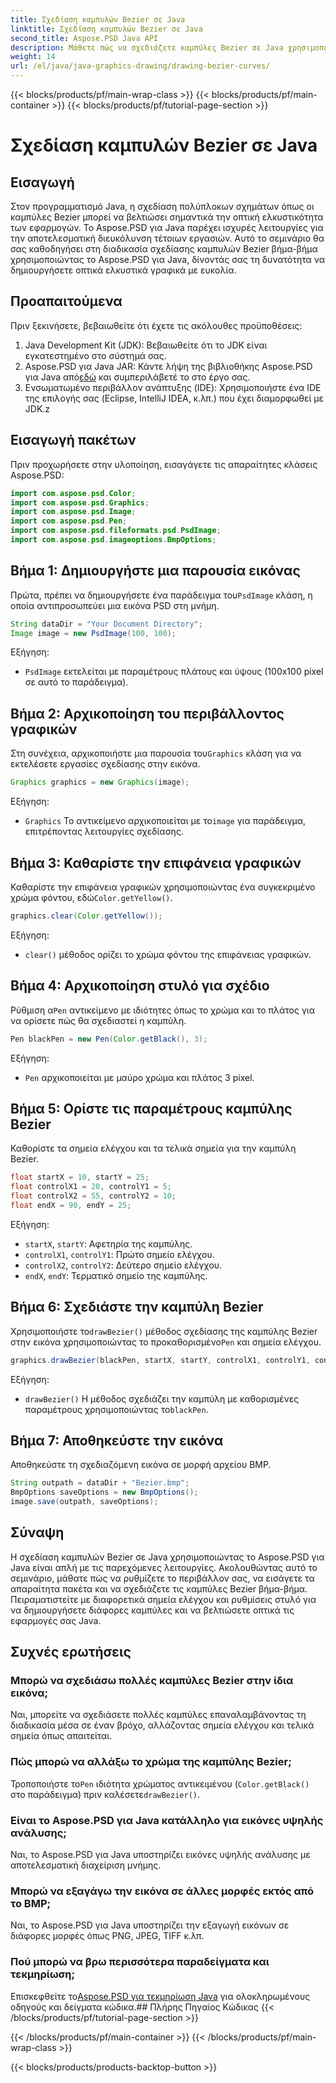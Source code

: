 ```yaml
---
title: Σχεδίαση καμπυλών Bezier σε Java
linktitle: Σχεδίαση καμπυλών Bezier σε Java
second_title: Aspose.PSD Java API
description: Μάθετε πώς να σχεδιάζετε καμπύλες Bezier σε Java χρησιμοποιώντας το Aspose.PSD για Java. Ακολουθήστε τον βήμα προς βήμα οδηγό μας με παραδείγματα κώδικα.
weight: 14
url: /el/java/java-graphics-drawing/drawing-bezier-curves/
---
```


{{< blocks/products/pf/main-wrap-class >}}
{{< blocks/products/pf/main-container >}}
{{< blocks/products/pf/tutorial-page-section >}}

# Σχεδίαση καμπυλών Bezier σε Java

## Εισαγωγή
Στον προγραμματισμό Java, η σχεδίαση πολύπλοκων σχημάτων όπως οι καμπύλες Bezier μπορεί να βελτιώσει σημαντικά την οπτική ελκυστικότητα των εφαρμογών. Το Aspose.PSD για Java παρέχει ισχυρές λειτουργίες για την αποτελεσματική διευκόλυνση τέτοιων εργασιών. Αυτό το σεμινάριο θα σας καθοδηγήσει στη διαδικασία σχεδίασης καμπυλών Bezier βήμα-βήμα χρησιμοποιώντας το Aspose.PSD για Java, δίνοντάς σας τη δυνατότητα να δημιουργήσετε οπτικά ελκυστικά γραφικά με ευκολία.
## Προαπαιτούμενα
Πριν ξεκινήσετε, βεβαιωθείτε ότι έχετε τις ακόλουθες προϋποθέσεις:
1. Java Development Kit (JDK): Βεβαιωθείτε ότι το JDK είναι εγκατεστημένο στο σύστημά σας.
2.  Aspose.PSD για Java JAR: Κάντε λήψη της βιβλιοθήκης Aspose.PSD για Java από[εδώ](https://releases.aspose.com/psd/java/) και συμπεριλάβετέ το στο έργο σας.
3. Ενσωματωμένο περιβάλλον ανάπτυξης (IDE): Χρησιμοποιήστε ένα IDE της επιλογής σας (Eclipse, IntelliJ IDEA, κ.λπ.) που έχει διαμορφωθεί με JDK.z
## Εισαγωγή πακέτων
Πριν προχωρήσετε στην υλοποίηση, εισαγάγετε τις απαραίτητες κλάσεις Aspose.PSD:
```java
import com.aspose.psd.Color;
import com.aspose.psd.Graphics;
import com.aspose.psd.Image;
import com.aspose.psd.Pen;
import com.aspose.psd.fileformats.psd.PsdImage;
import com.aspose.psd.imageoptions.BmpOptions;
```
## Βήμα 1: Δημιουργήστε μια παρουσία εικόνας
 Πρώτα, πρέπει να δημιουργήσετε ένα παράδειγμα του`PsdImage` κλάση, η οποία αντιπροσωπεύει μια εικόνα PSD στη μνήμη.
```java
String dataDir = "Your Document Directory";
Image image = new PsdImage(100, 100);
```
Εξήγηση:
- `PsdImage` εκτελείται με παραμέτρους πλάτους και ύψους (100x100 pixel σε αυτό το παράδειγμα).
## Βήμα 2: Αρχικοποίηση του περιβάλλοντος γραφικών
 Στη συνέχεια, αρχικοποιήστε μια παρουσία του`Graphics` κλάση για να εκτελέσετε εργασίες σχεδίασης στην εικόνα.
```java
Graphics graphics = new Graphics(image);
```
Εξήγηση:
- `Graphics` Το αντικείμενο αρχικοποιείται με το`image` για παράδειγμα, επιτρέποντας λειτουργίες σχεδίασης.
## Βήμα 3: Καθαρίστε την επιφάνεια γραφικών
Καθαρίστε την επιφάνεια γραφικών χρησιμοποιώντας ένα συγκεκριμένο χρώμα φόντου, εδώ`Color.getYellow()`.
```java
graphics.clear(Color.getYellow());
```
Εξήγηση:
- `clear()` μέθοδος ορίζει το χρώμα φόντου της επιφάνειας γραφικών.
## Βήμα 4: Αρχικοποίηση στυλό για σχέδιο
 Ρύθμιση α`Pen` αντικείμενο με ιδιότητες όπως το χρώμα και το πλάτος για να ορίσετε πώς θα σχεδιαστεί η καμπύλη.
```java
Pen blackPen = new Pen(Color.getBlack(), 3);
```
Εξήγηση:
- `Pen` αρχικοποιείται με μαύρο χρώμα και πλάτος 3 pixel.
## Βήμα 5: Ορίστε τις παραμέτρους καμπύλης Bezier
Καθορίστε τα σημεία ελέγχου και τα τελικά σημεία για την καμπύλη Bezier.
```java
float startX = 10, startY = 25;
float controlX1 = 20, controlY1 = 5;
float controlX2 = 55, controlY2 = 10;
float endX = 90, endY = 25;
```
Εξήγηση:
- `startX`, `startY`: Αφετηρία της καμπύλης.
- `controlX1`, `controlY1`: Πρώτο σημείο ελέγχου.
- `controlX2`, `controlY2`: Δεύτερο σημείο ελέγχου.
- `endX`, `endY`: Τερματικό σημείο της καμπύλης.
## Βήμα 6: Σχεδιάστε την καμπύλη Bezier
 Χρησιμοποιήστε το`drawBezier()` μέθοδος σχεδίασης της καμπύλης Bezier στην εικόνα χρησιμοποιώντας το προκαθορισμένο`Pen` και σημεία ελέγχου.
```java
graphics.drawBezier(blackPen, startX, startY, controlX1, controlY1, controlX2, controlY2, endX, endY);
```
Εξήγηση:
- `drawBezier()` Η μέθοδος σχεδιάζει την καμπύλη με καθορισμένες παραμέτρους χρησιμοποιώντας το`blackPen`.
## Βήμα 7: Αποθηκεύστε την εικόνα
Αποθηκεύστε τη σχεδιαζόμενη εικόνα σε μορφή αρχείου BMP.
```java
String outpath = dataDir + "Bezier.bmp";
BmpOptions saveOptions = new BmpOptions();
image.save(outpath, saveOptions);
```
## Σύναψη
Η σχεδίαση καμπυλών Bezier σε Java χρησιμοποιώντας το Aspose.PSD για Java είναι απλή με τις παρεχόμενες λειτουργίες. Ακολουθώντας αυτό το σεμινάριο, μάθατε πώς να ρυθμίζετε το περιβάλλον σας, να εισάγετε τα απαραίτητα πακέτα και να σχεδιάζετε τις καμπύλες Bezier βήμα-βήμα. Πειραματιστείτε με διαφορετικά σημεία ελέγχου και ρυθμίσεις στυλό για να δημιουργήσετε διάφορες καμπύλες και να βελτιώσετε οπτικά τις εφαρμογές σας Java.
## Συχνές ερωτήσεις
### Μπορώ να σχεδιάσω πολλές καμπύλες Bezier στην ίδια εικόνα;
Ναι, μπορείτε να σχεδιάσετε πολλές καμπύλες επαναλαμβάνοντας τη διαδικασία μέσα σε έναν βρόχο, αλλάζοντας σημεία ελέγχου και τελικά σημεία όπως απαιτείται.
### Πώς μπορώ να αλλάξω το χρώμα της καμπύλης Bezier;
 Τροποποιήστε το`Pen` ιδιότητα χρώματος αντικειμένου (`Color.getBlack()` στο παράδειγμα) πριν καλέσετε`drawBezier()`.
### Είναι το Aspose.PSD για Java κατάλληλο για εικόνες υψηλής ανάλυσης;
Ναι, το Aspose.PSD για Java υποστηρίζει εικόνες υψηλής ανάλυσης με αποτελεσματική διαχείριση μνήμης.
### Μπορώ να εξαγάγω την εικόνα σε άλλες μορφές εκτός από το BMP;
Ναι, το Aspose.PSD για Java υποστηρίζει την εξαγωγή εικόνων σε διάφορες μορφές όπως PNG, JPEG, TIFF κ.λπ.
### Πού μπορώ να βρω περισσότερα παραδείγματα και τεκμηρίωση;
 Επισκεφθείτε το[Aspose.PSD για τεκμηρίωση Java](https://reference.aspose.com/psd/java/) για ολοκληρωμένους οδηγούς και δείγματα κώδικα.## Πλήρης Πηγαίος Κώδικας
{{< /blocks/products/pf/tutorial-page-section >}}

{{< /blocks/products/pf/main-container >}}
{{< /blocks/products/pf/main-wrap-class >}}

{{< blocks/products/products-backtop-button >}}
